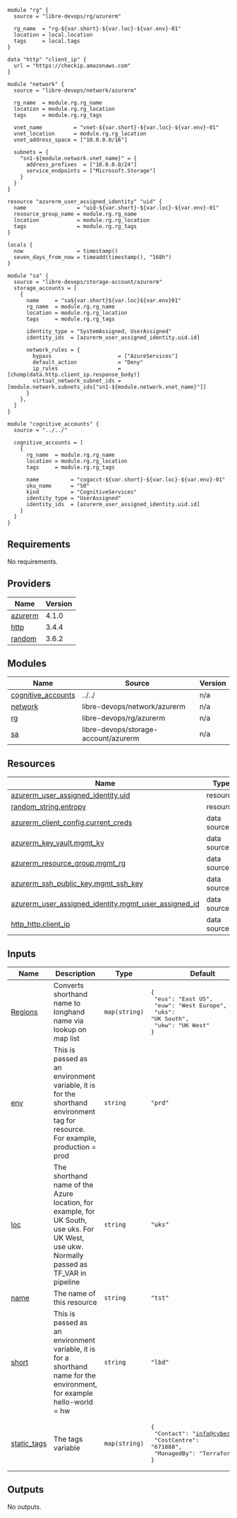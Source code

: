 ```hcl
module "rg" {
  source = "libre-devops/rg/azurerm"

  rg_name  = "rg-${var.short}-${var.loc}-${var.env}-01"
  location = local.location
  tags     = local.tags
}

data "http" "client_ip" {
  url = "https://checkip.amazonaws.com"
}

module "network" {
  source = "libre-devops/network/azurerm"

  rg_name  = module.rg.rg_name
  location = module.rg.rg_location
  tags     = module.rg.rg_tags

  vnet_name          = "vnet-${var.short}-${var.loc}-${var.env}-01"
  vnet_location      = module.rg.rg_location
  vnet_address_space = ["10.0.0.0/16"]

  subnets = {
    "sn1-${module.network.vnet_name}" = {
      address_prefixes  = ["10.0.0.0/24"]
      service_endpoints = ["Microsoft.Storage"]
    }
  }
}

resource "azurerm_user_assigned_identity" "uid" {
  name                = "uid-${var.short}-${var.loc}-${var.env}-01"
  resource_group_name = module.rg.rg_name
  location            = module.rg.rg_location
  tags                = module.rg.rg_tags
}

locals {
  now                 = timestamp()
  seven_days_from_now = timeadd(timestamp(), "168h")
}

module "sa" {
  source = "libre-devops/storage-account/azurerm"
  storage_accounts = [
    {
      name     = "sa${var.short}${var.loc}${var.env}01"
      rg_name  = module.rg.rg_name
      location = module.rg.rg_location
      tags     = module.rg.rg_tags

      identity_type = "SystemAssigned, UserAssigned"
      identity_ids  = [azurerm_user_assigned_identity.uid.id]

      network_rules = {
        bypass                     = ["AzureServices"]
        default_action             = "Deny"
        ip_rules                   = [chomp(data.http.client_ip.response_body)]
        virtual_network_subnet_ids = [module.network.subnets_ids["sn1-${module.network.vnet_name}"]]
      }
    },
  ]
}

module "cognitive_accounts" {
  source = "../../"

  cognitive_accounts = [
    {
      rg_name  = module.rg.rg_name
      location = module.rg.rg_location
      tags     = module.rg.rg_tags

      name          = "cogacct-${var.short}-${var.loc}-${var.env}-01"
      sku_name      = "S0"
      kind          = "CognitiveServices"
      identity_type = "UserAssigned"
      identity_ids  = [azurerm_user_assigned_identity.uid.id]
    }
  ]
}
```
## Requirements

No requirements.

## Providers

| Name | Version |
|------|---------|
| <a name="provider_azurerm"></a> [azurerm](#provider\_azurerm) | 4.1.0 |
| <a name="provider_http"></a> [http](#provider\_http) | 3.4.4 |
| <a name="provider_random"></a> [random](#provider\_random) | 3.6.2 |

## Modules

| Name | Source | Version |
|------|--------|---------|
| <a name="module_cognitive_accounts"></a> [cognitive\_accounts](#module\_cognitive\_accounts) | ../../ | n/a |
| <a name="module_network"></a> [network](#module\_network) | libre-devops/network/azurerm | n/a |
| <a name="module_rg"></a> [rg](#module\_rg) | libre-devops/rg/azurerm | n/a |
| <a name="module_sa"></a> [sa](#module\_sa) | libre-devops/storage-account/azurerm | n/a |

## Resources

| Name | Type |
|------|------|
| [azurerm_user_assigned_identity.uid](https://registry.terraform.io/providers/hashicorp/azurerm/latest/docs/resources/user_assigned_identity) | resource |
| [random_string.entropy](https://registry.terraform.io/providers/hashicorp/random/latest/docs/resources/string) | resource |
| [azurerm_client_config.current_creds](https://registry.terraform.io/providers/hashicorp/azurerm/latest/docs/data-sources/client_config) | data source |
| [azurerm_key_vault.mgmt_kv](https://registry.terraform.io/providers/hashicorp/azurerm/latest/docs/data-sources/key_vault) | data source |
| [azurerm_resource_group.mgmt_rg](https://registry.terraform.io/providers/hashicorp/azurerm/latest/docs/data-sources/resource_group) | data source |
| [azurerm_ssh_public_key.mgmt_ssh_key](https://registry.terraform.io/providers/hashicorp/azurerm/latest/docs/data-sources/ssh_public_key) | data source |
| [azurerm_user_assigned_identity.mgmt_user_assigned_id](https://registry.terraform.io/providers/hashicorp/azurerm/latest/docs/data-sources/user_assigned_identity) | data source |
| [http_http.client_ip](https://registry.terraform.io/providers/hashicorp/http/latest/docs/data-sources/http) | data source |

## Inputs

| Name | Description | Type | Default | Required |
|------|-------------|------|---------|:--------:|
| <a name="input_Regions"></a> [Regions](#input\_Regions) | Converts shorthand name to longhand name via lookup on map list | `map(string)` | <pre>{<br>  "eus": "East US",<br>  "euw": "West Europe",<br>  "uks": "UK South",<br>  "ukw": "UK West"<br>}</pre> | no |
| <a name="input_env"></a> [env](#input\_env) | This is passed as an environment variable, it is for the shorthand environment tag for resource.  For example, production = prod | `string` | `"prd"` | no |
| <a name="input_loc"></a> [loc](#input\_loc) | The shorthand name of the Azure location, for example, for UK South, use uks.  For UK West, use ukw. Normally passed as TF\_VAR in pipeline | `string` | `"uks"` | no |
| <a name="input_name"></a> [name](#input\_name) | The name of this resource | `string` | `"tst"` | no |
| <a name="input_short"></a> [short](#input\_short) | This is passed as an environment variable, it is for a shorthand name for the environment, for example hello-world = hw | `string` | `"lbd"` | no |
| <a name="input_static_tags"></a> [static\_tags](#input\_static\_tags) | The tags variable | `map(string)` | <pre>{<br>  "Contact": "info@cyber.scot",<br>  "CostCentre": "671888",<br>  "ManagedBy": "Terraform"<br>}</pre> | no |

## Outputs

No outputs.
